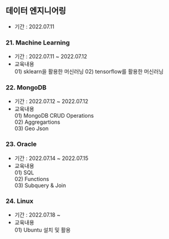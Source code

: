 ## 데이터 엔지니어링
- 기간 : 2022.07.11

### 21. Machine Learning
- 기간 : 2022.07.11 ~ 2022.07.12
- 교육내용  
  01\) sklearn을 활용한 머신러닝 
  02\) tensorflow를 활용한 머신러닝
### 22. MongoDB
- 기간 : 2022.07.12 ~ 2022.07.12
- 교육내용  
  01\) MongoDB CRUD Operations  
  02\) Aggregartions  
  03\) Geo Json  
### 23. Oracle
- 기간 : 2022.07.14 ~ 2022.07.15
- 교육내용  
  01\) SQL  
  02\) Functions  
  03\) Subquery & Join  
### 24. Linux
- 기간 : 2022.07.18 ~ 
- 교육내용  
  01\) Ubuntu 설치 및 활용
